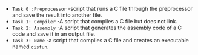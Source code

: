 * `Task 0 :Preprocessor` -script that runs a C file through the   preprocessor and save the result into another file.
* `Task 1: Compiler` -A script that compiles a C file but does not link.
* `Task 2: Assembly` -A script that generates the assembly code of a C code and save it in an output file.
* `Task 3: Name` -a script that compiles a C file and creates an executable named `cisfun`.
